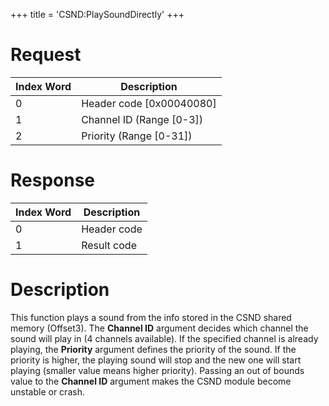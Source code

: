 +++
title = 'CSND:PlaySoundDirectly'
+++

# Request

| Index Word | Description                |
|------------|----------------------------|
| 0          | Header code \[0x00040080\] |
| 1          | Channel ID (Range \[0-3\]) |
| 2          | Priority (Range \[0-31\])  |

# Response

| Index Word | Description |
|------------|-------------|
| 0          | Header code |
| 1          | Result code |

# Description

This function plays a sound from the info stored in the CSND shared
memory (Offset3). The **Channel ID** argument decides which channel the
sound will play in (4 channels available). If the specified channel is
already playing, the **Priority** argument defines the priority of the
sound. If the priority is higher, the playing sound will stop and the
new one will start playing (smaller value means higher priority).
Passing an out of bounds value to the **Channel ID** argument makes the
CSND module become unstable or crash.